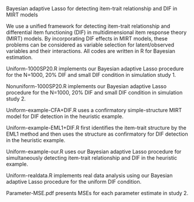 Bayesian adaptive Lasso for detecting item-trait relationship and DIF in MIRT models

We use a unified framework for detecting item-trait relationship and differential item functioning (DIF) in multidimensional item response theory (MIRT) models. By incorporating DIF effects in MIRT models, these problems can be considered as variable selection for latent/observed variables and their interactions. All codes are written in R for Bayesian estimation.

Uniform-1000SP20.R implements our Bayesian adaptive Lasso procedure for the N=1000, 20% DIF and small DIF condition in simulation study 1.

Nonuniform-1000SP20.R implements our Bayesian adaptive Lasso procedure for the N=1000, 20% DIF and small DIF condition in simulation study 2.

Uniform-example-CFA+DIF.R uses a confirmatory simple-structure MIRT model for DIF detection in the heuristic example. 

Uniform-example-EML1+DIF.R first identifies the item-trait structure by the EML1 method and then uses the structure as confirmatory for DIF detection in the heuristic example. 

Uniform-example-our.R uses our Bayesian adaptive Lasso procedure for simultaneously detecting item-trait relationship and DIF in the heuristic example. 

Uniform-realdata.R implements real data analysis using our Bayesian adaptive Lasso procedure for the uniform DIF condition.

Parameter-MSE.pdf presents MSEs for each parameter estimate in study 2.
